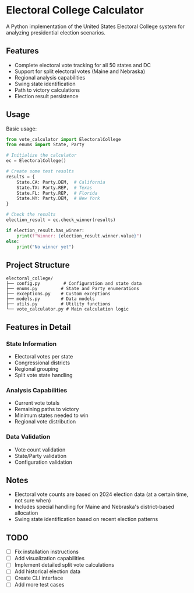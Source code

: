 
# Electoral College Calculator

A Python implementation of the United States Electoral College system for analyzing presidential election scenarios.

## Features

- Complete electoral vote tracking for all 50 states and DC
- Support for split electoral votes (Maine and Nebraska)
- Regional analysis capabilities
- Swing state identification
- Path to victory calculations
- Election result persistence

<!-- ## Installation

1. Clone the repository:
```bash
git clone https://github.com/yourusername/electoral-college.git
cd electoral-college
```

2. Install dependencies:
```bash
pip install -r requirements.txt
``` -->

## Usage

Basic usage:

```python
from vote_calculator import ElectoralCollege
from enums import State, Party

# Initialize the calculator
ec = ElectoralCollege()

# Create some test results
results = {
    State.CA: Party.DEM,  # California
    State.TX: Party.REP,  # Texas
    State.FL: Party.REP,  # Florida
    State.NY: Party.DEM,  # New York
}

# Check the results
election_result = ec.check_winner(results)

if election_result.has_winner:
    print(f"Winner: {election_result.winner.value}")
else:
    print("No winner yet")
```

## Project Structure

```
electoral_college/
├── config.py         # Configuration and state data
├── enums.py         # State and Party enumerations
├── exceptions.py    # Custom exceptions
├── models.py        # Data models
├── utils.py         # Utility functions
└── vote_calculator.py # Main calculation logic
```

## Features in Detail

### State Information
- Electoral votes per state
- Congressional districts
- Regional grouping
- Split vote state handling

### Analysis Capabilities
- Current vote totals
- Remaining paths to victory
- Minimum states needed to win
- Regional vote distribution

### Data Validation
- Vote count validation
- State/Party validation
- Configuration validation

## Notes

- Electoral vote counts are based on 2024 election data (at a certain time, not sure when)
- Includes special handling for Maine and Nebraska's district-based allocation
- Swing state identification based on recent election patterns

## TODO

- [ ] Fix installation instructions
- [ ] Add visualization capabilities
- [ ] Implement detailed split vote calculations
- [ ] Add historical election data
- [ ] Create CLI interface
- [ ] Add more test cases